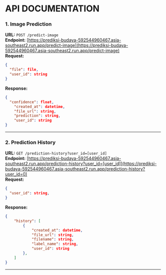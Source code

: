 # API DOCUMENTATION

### 1. **Image Prediction**

**URL:** `POST /predict-image`  
**Endpoint:** [https://prediksi-budaya-592544960467.asia-southeast2.run.app/predict-image](https://prediksi-budaya-592544960467.asia-southeast2.run.app/predict-image)  
**Request:**

```json
{
  "file": file,
  "user_id": string
}
```

**Response:**

```json
{
  "confidence": float,
    "created_at": datetime,
    "file_url": string,
    "prediction": string,
    "user_id": string
}
```

---

### 2. **Prediction History**

**URL:** `GET /prediction-history?user_id=[user_id]`  
**Endpoint:** [https://prediksi-budaya-592544960467.asia-southeast2.run.app/prediction-history?user_id=[user_id]](https://prediksi-budaya-592544960467.asia-southeast2.run.app/prediction-history?user_id=0)  
**Request:**

```json
{
  "user_id": string,
}
```

**Response:**

```json
{
    "history": [
        {
            "created_at": datetime,
            "file_url": string,
            "filename": string,
            "label_name": string,
            "user_id": string
        },
    ]
}
```

---
